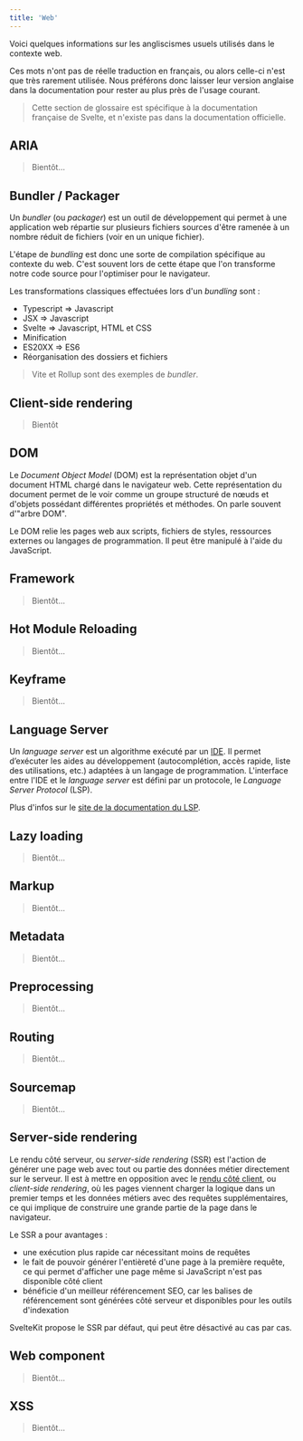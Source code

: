 ```yaml
---
title: 'Web'
---
```


Voici quelques informations sur les angliscismes usuels utilisés dans le contexte web.

Ces mots n'ont pas de réelle traduction en français, ou alors celle-ci n'est que très rarement utilisée. Nous préférons donc laisser leur version anglaise dans la documentation pour rester au plus près de l'usage courant.

> Cette section de glossaire est spécifique à la documentation française de Svelte, et n'existe pas dans la documentation officielle.

## ARIA

> Bientôt...

## Bundler / Packager

Un _bundler_ (ou _packager_) est un outil de développement qui permet à une application web répartie sur plusieurs fichiers sources d'être ramenée à un nombre réduit de fichiers (voir en un unique fichier).

L'étape de _bundling_ est donc une sorte de compilation spécifique au contexte du web. C'est souvent lors de cette étape que l'on transforme notre code source pour l'optimiser pour le navigateur.

Les transformations classiques effectuées lors d'un _bundling_ sont :
- Typescript => Javascript
- JSX => Javascript
- Svelte => Javascript, HTML et CSS
- Minification
- ES20XX => ES6
- Réorganisation des dossiers et fichiers

> Vite et Rollup sont des exemples de _bundler_.

## Client-side rendering

> Bientôt

## DOM

Le _Document Object Model_ (DOM) est la représentation objet d'un document HTML chargé dans le navigateur web. Cette représentation du document permet de le voir comme un groupe structuré de nœuds et d'objets possédant différentes propriétés et méthodes. On parle souvent d'"arbre DOM".

Le DOM relie les pages web aux scripts, fichiers de styles, ressources externes ou langages de programmation. Il peut être manipulé à l'aide du JavaScript.

## Framework

> Bientôt...

## Hot Module Reloading

> Bientôt...

## Keyframe

> Bientôt...

## Language Server

Un _language server_ est un algorithme exécuté par un <span class="vo">[IDE](/docs/development#ide)</span>. Il permet d’exécuter les aides au développement (autocomplétion, accès rapide, liste des utilisations, etc.) adaptées à un langage de programmation. L'interface entre l'IDE et le _language server_ est défini par un protocole, le _Language Server Protocol_ (LSP).

Plus d'infos sur le [site de la documentation du LSP](https://microsoft.github.io/language-server-protocol/).

## Lazy loading

> Bientôt...

## Markup

> Bientôt...

## Metadata

> Bientôt...

## Preprocessing

> Bientôt...

## Routing

> Bientôt...

## Sourcemap

> Bientôt...

## Server-side rendering

Le rendu côté serveur, ou _server-side rendering_ (SSR) est l'action de générer une page web avec tout ou partie des données métier directement sur le serveur. Il est à mettre en opposition avec le <span class='vo'>[rendu côté client](#client-side-rendering)</span>, ou _client-side rendering_, où les pages viennent charger la logique dans un premier temps et les données métiers avec des requêtes supplémentaires, ce qui implique de construire une grande partie de la page dans le navigateur.

Le SSR a pour avantages :

- une exécution plus rapide car nécessitant moins de requêtes
- le fait de pouvoir générer l'entièreté d'une page à la première requête, ce qui permet d'afficher une page même si JavaScript n'est pas disponible côté client
- bénéficie d'un meilleur référencement SEO, car les balises de référencement sont générées côté serveur et disponibles pour les outils d'indexation

SvelteKit propose le SSR par défaut, qui peut être désactivé au cas par cas.

## Web component

> Bientôt...

## XSS

> Bientôt...
